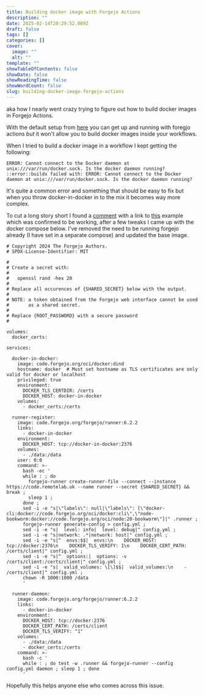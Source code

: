 ```yaml
---
title: Building docker image with Forgejo Actions
description: ""
date: 2025-02-14T20:29:52.009Z
draft: false
tags: []
categories: []
cover:
  image: ""
  alt: ""
template: ""
showTableOfContents: false
showDate: false
showReadingTime: false
showWordCount: false
slug: building-docker-image-forgejo-actions
---
```

aka how I nearly went crazy trying to figure out how to build docker images in Forgejo Actions.

With the default setup from [here](https://forgejo.org/docs/latest/admin/runner-installation/#oci-image-installation) you can get up and running with foregjo actions *but* it won't allow you to build docker images inside your workflows.

When I tried to build a docker image in a workflow I kept getting the following:

```
ERROR: Cannot connect to the Docker daemon at unix:///var/run/docker.sock. Is the docker daemon running?
::error::buildx failed with: ERROR: Cannot connect to the Docker daemon at unix:///var/run/docker.sock. Is the docker daemon running?
```

It's quite a common error and something that should be easy to fix but when you throw docker-in-docker in to the mix it becomes way more complex.

To cut a long story short I found a [comment](https://code.forgejo.org/forgejo/runner/issues/153#issuecomment-5824) with a link to [this](https://code.forgejo.org/forgejo/runner/src/branch/main/examples/docker-compose/compose-forgejo-and-runner.yml) example which was confirmed to be working, after a few tweaks I came up with the docker compose below. I've removed the need to be running forgejo already (I have set in a separate compose) and updated the base image.

```
# Copyright 2024 The Forgejo Authors.
# SPDX-License-Identifier: MIT

#
# Create a secret with:
#
#   openssl rand -hex 20
#
# Replace all occurences of {SHARED_SECRET} below with the output.
#
# NOTE: a token obtained from the Forgejo web interface cannot be used
#       as a shared secret.
#
# Replace {ROOT_PASSWORD} with a secure password
#

volumes:
  docker_certs:

services:

  docker-in-docker:
    image: code.forgejo.org/oci/docker:dind
    hostname: docker  # Must set hostname as TLS certificates are only valid for docker or localhost
    privileged: true
    environment:
      DOCKER_TLS_CERTDIR: /certs
      DOCKER_HOST: docker-in-docker
    volumes:
      - docker_certs:/certs

  runner-register:
    image: code.forgejo.org/forgejo/runner:6.2.2
    links:
      - docker-in-docker
    environment:
      DOCKER_HOST: tcp://docker-in-docker:2376
    volumes:
	  - ./data:/data
    user: 0:0
    command: >-
      bash -ec '
      while : ; do
        forgejo-runner create-runner-file --connect --instance https://code.remotelab.uk --name runner --secret {SHARED_SECRET} && break ;
        sleep 1 ;
      done ;
      sed -i -e "s|\"labels\": null|\"labels\": [\"docker-cli:docker://code.forgejo.org/oci/docker:cli\",\"node-bookworm:docker://code.forgejo.org/oci/node:20-bookworm\"]|" .runner ;
      forgejo-runner generate-config > config.yml ;
      sed -i -e "s|  level: info|  level: debug|" config.yml ;
      sed -i -e "s|network: .*|network: host|" config.yml ;
      sed -i -e "s|^  envs:$$|  envs:\n    DOCKER_HOST: tcp://docker:2376\n    DOCKER_TLS_VERIFY: 1\n    DOCKER_CERT_PATH: /certs/client|" config.yml ;
      sed -i -e "s|^  options:|  options: -v /certs/client:/certs/client|" config.yml ;
      sed -i -e "s|  valid_volumes: \[\]$$|  valid_volumes:\n    - /certs/client|" config.yml ;
      chown -R 1000:1000 /data
      '

  runner-daemon:
    image: code.forgejo.org/forgejo/runner:6.2.2
    links:
      - docker-in-docker
    environment:
      DOCKER_HOST: tcp://docker:2376
      DOCKER_CERT_PATH: /certs/client
      DOCKER_TLS_VERIFY: "1"
    volumes:
      - ./data:/data
      - docker_certs:/certs
    command: >-
      bash -c '
      while : ; do test -w .runner && forgejo-runner --config config.yml daemon ; sleep 1 ; done
      '
```

Hopefully this helps anyone else who comes across this issue.